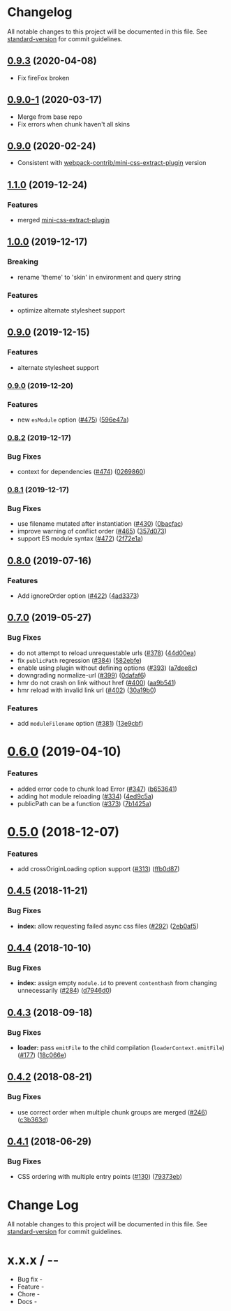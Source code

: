 # Changelog

All notable changes to this project will be documented in this file. See [standard-version](https://github.com/conventional-changelog/standard-version) for commit guidelines.

## [0.9.3](https://github.com/Maorey/alternate-css-extract-plugin/releases/tag/v0.9.3) (2020-04-08)

* Fix fireFox broken

## [0.9.0-1](https://github.com/Maorey/alternate-css-extract-plugin/releases/tag/v0.9.0-1) (2020-03-17)

* Merge from base repo
* Fix errors when chunk haven't all skins

## [0.9.0](https://github.com/Maorey/alternate-css-extract-plugin/releases/tag/v0.9.0) (2020-02-24)

* Consistent with [webpack-contrib/mini-css-extract-plugin](https://github.com/webpack-contrib/mini-css-extract-plugin) version

## [1.1.0](https://github.com/Maorey/alternate-css-extract-plugin/releases/tag/v1.1.0) (2019-12-24)

### Features

* merged [mini-css-extract-plugin](https://github.com/webpack-contrib/mini-css-extract-plugin/releases/tag/v0.9.0)

## [1.0.0](https://github.com/Maorey/alternate-css-extract-plugin/releases/tag/v1.0.0) (2019-12-17)

### Breaking

* rename 'theme' to 'skin' in environment and query string

### Features

* optimize alternate stylesheet support


## [0.9.0](https://github.com/Maorey/alternate-css-extract-plugin/releases/tag/v0.9.0) (2019-12-15)


### Features

* alternate stylesheet support

### [0.9.0](https://github.com/webpack-contrib/mini-css-extract-plugin/compare/v0.8.2...v0.9.0) (2019-12-20)


### Features

* new `esModule` option ([#475](https://github.com/webpack-contrib/mini-css-extract-plugin/issues/475)) ([596e47a](https://github.com/webpack-contrib/mini-css-extract-plugin/commit/596e47a8aead53f9cc0e2b1e09a2c20e455e45c1))

### [0.8.2](https://github.com/webpack-contrib/mini-css-extract-plugin/compare/v0.8.1...v0.8.2) (2019-12-17)


### Bug Fixes

* context for dependencies ([#474](https://github.com/webpack-contrib/mini-css-extract-plugin/issues/474)) ([0269860](https://github.com/webpack-contrib/mini-css-extract-plugin/commit/0269860adb0eaad477901188eea66693fedf7769))

### [0.8.1](https://github.com/webpack-contrib/mini-css-extract-plugin/compare/v0.8.0...v0.8.1) (2019-12-17)


### Bug Fixes

* use filename mutated after instantiation ([#430](https://github.com/webpack-contrib/mini-css-extract-plugin/issues/430)) ([0bacfac](https://github.com/webpack-contrib/mini-css-extract-plugin/commit/0bacfac7ef4a06b4810fbc140875f7a038caa5bc))
* improve warning of conflict order ([#465](https://github.com/webpack-contrib/mini-css-extract-plugin/issues/465)) ([357d073](https://github.com/webpack-contrib/mini-css-extract-plugin/commit/357d073bf0259f2c44e613ad4dfcbcc8354e4be3))
* support ES module syntax ([#472](https://github.com/webpack-contrib/mini-css-extract-plugin/issues/472)) ([2f72e1a](https://github.com/webpack-contrib/mini-css-extract-plugin/commit/2f72e1aa267de23f121441714e88406f579e77b2))

## [0.8.0](https://github.com/webpack-contrib/mini-css-extract-plugin/compare/v0.7.0...v0.8.0) (2019-07-16)


### Features

* Add ignoreOrder option ([#422](https://github.com/webpack-contrib/mini-css-extract-plugin/issues/422)) ([4ad3373](https://github.com/webpack-contrib/mini-css-extract-plugin/commit/4ad3373))



## [0.7.0](https://github.com/webpack-contrib/mini-css-extract-plugin/compare/v0.6.0...v0.7.0) (2019-05-27)


### Bug Fixes

* do not attempt to reload unrequestable urls ([#378](https://github.com/webpack-contrib/mini-css-extract-plugin/issues/378)) ([44d00ea](https://github.com/webpack-contrib/mini-css-extract-plugin/commit/44d00ea))
* fix `publicPath` regression ([#384](https://github.com/webpack-contrib/mini-css-extract-plugin/issues/384)) ([582ebfe](https://github.com/webpack-contrib/mini-css-extract-plugin/commit/582ebfe))
* enable using plugin without defining options ([#393](https://github.com/webpack-contrib/mini-css-extract-plugin/issues/393)) ([a7dee8c](https://github.com/webpack-contrib/mini-css-extract-plugin/commit/a7dee8c))
* downgrading normalize-url ([#399](https://github.com/webpack-contrib/mini-css-extract-plugin/issues/399)) ([0dafaf6](https://github.com/webpack-contrib/mini-css-extract-plugin/commit/0dafaf6))
* hmr do not crash on link without href ([#400](https://github.com/webpack-contrib/mini-css-extract-plugin/issues/400)) ([aa9b541](https://github.com/webpack-contrib/mini-css-extract-plugin/commit/aa9b541))
* hmr reload with invalid link url ([#402](https://github.com/webpack-contrib/mini-css-extract-plugin/issues/402)) ([30a19b0](https://github.com/webpack-contrib/mini-css-extract-plugin/commit/30a19b0))


### Features

* add `moduleFilename` option ([#381](https://github.com/webpack-contrib/mini-css-extract-plugin/issues/381)) ([13e9cbf](https://github.com/webpack-contrib/mini-css-extract-plugin/commit/13e9cbf))



<a name="0.6.0"></a>
# [0.6.0](https://github.com/webpack-contrib/mini-css-extract-plugin/compare/v0.5.0...v0.6.0) (2019-04-10)


### Features

* added error code to chunk load Error ([#347](https://github.com/webpack-contrib/mini-css-extract-plugin/issues/347)) ([b653641](https://github.com/webpack-contrib/mini-css-extract-plugin/commit/b653641))
* adding hot module reloading ([#334](https://github.com/webpack-contrib/mini-css-extract-plugin/issues/334)) ([4ed9c5a](https://github.com/webpack-contrib/mini-css-extract-plugin/commit/4ed9c5a))
* publicPath can be a function ([#373](https://github.com/webpack-contrib/mini-css-extract-plugin/issues/373)) ([7b1425a](https://github.com/webpack-contrib/mini-css-extract-plugin/commit/7b1425a))



<a name="0.5.0"></a>
# [0.5.0](https://github.com/webpack-contrib/mini-css-extract-plugin/compare/v0.4.5...v0.5.0) (2018-12-07)


### Features

* add crossOriginLoading option support ([#313](https://github.com/webpack-contrib/mini-css-extract-plugin/issues/313)) ([ffb0d87](https://github.com/webpack-contrib/mini-css-extract-plugin/commit/ffb0d87))



<a name="0.4.5"></a>
## [0.4.5](https://github.com/webpack-contrib/mini-css-extract-plugin/compare/v0.4.4...v0.4.5) (2018-11-21)


### Bug Fixes

* **index:** allow requesting failed async css files ([#292](https://github.com/webpack-contrib/mini-css-extract-plugin/issues/292)) ([2eb0af5](https://github.com/webpack-contrib/mini-css-extract-plugin/commit/2eb0af5))



<a name="0.4.4"></a>
## [0.4.4](https://github.com/webpack-contrib/mini-css-extract-plugin/compare/v0.4.3...v0.4.4) (2018-10-10)


### Bug Fixes

* **index:** assign empty `module.id` to prevent `contenthash` from changing unnecessarily ([#284](https://github.com/webpack-contrib/mini-css-extract-plugin/issues/284)) ([d7946d0](https://github.com/webpack-contrib/mini-css-extract-plugin/commit/d7946d0))



<a name="0.4.3"></a>
## [0.4.3](https://github.com/webpack-contrib/mini-css-extract-plugin/compare/v0.4.2...v0.4.3) (2018-09-18)


### Bug Fixes

* **loader:** pass `emitFile` to the child compilation (`loaderContext.emitFile`) ([#177](https://github.com/webpack-contrib/mini-css-extract-plugin/issues/177)) ([18c066e](https://github.com/webpack-contrib/mini-css-extract-plugin/commit/18c066e))



<a name="0.4.2"></a>
## [0.4.2](https://github.com/webpack-contrib/mini-css-extract-plugin/compare/v0.4.0...v0.4.2) (2018-08-21)


### Bug Fixes

* use correct order when multiple chunk groups are merged ([#246](https://github.com/webpack-contrib/mini-css-extract-plugin/issues/246)) ([c3b363d](https://github.com/webpack-contrib/mini-css-extract-plugin/commit/c3b363d))



<a name="0.4.1"></a>
## [0.4.1](https://github.com/webpack-contrib/mini-css-extract-plugin/compare/v0.4.0...v0.4.1) (2018-06-29)


### Bug Fixes

* CSS ordering with multiple entry points ([#130](https://github.com/webpack-contrib/mini-css-extract-plugin/issues/130)) ([79373eb](https://github.com/webpack-contrib/mini-css-extract-plugin/commit/79373eb))



# Change Log

All notable changes to this project will be documented in this file. See [standard-version](https://github.com/conventional-changelog/standard-version) for commit guidelines.

x.x.x / <year>-<month>-<day>
==================

  * Bug fix -
  * Feature -
  * Chore -
  * Docs -
